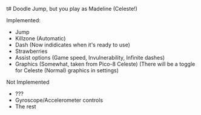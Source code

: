 t# Doodle Jump, but you play as Madeline (Celeste!)

Implemented:

- Jump
- Killzone (Automatic)
- Dash (Now indidicates when it's ready to use)
- Strawberries
- Assist options (Game speed, Invulnerability, Infinite dashes)
- Graphics (Somewhat, taken from Pico-8 Celeste) (There will be a toggle for Celeste (Normal) graphics in settings)

Not Implemented

- ???
- Gyroscope/Accelerometer controls
- The rest
